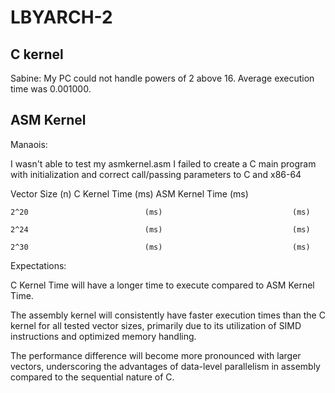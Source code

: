 # LBYARCH-2

## C kernel
Sabine: My PC could not handle powers of 2 above 16. Average execution time was 0.001000.

## ASM Kernel
Manaois: 

I wasn't able to test my asmkernel.asm 
I failed to create a C main program with initialization and correct call/passing parameters to C and x86-64

Vector Size (n)	            C Kernel Time (ms)            	ASM Kernel Time (ms)

    2^20                          (ms)                             (ms)
    
    2^24                          (ms)                             (ms)
    
    2^30                          (ms)                             (ms)

Expectations:

C Kernel Time will have a longer time to execute compared to ASM Kernel Time.

The assembly kernel will consistently have faster execution times than the C kernel for all tested vector sizes, primarily due to its utilization of SIMD instructions and optimized memory handling. 

The performance difference will become more pronounced with larger vectors, underscoring the advantages of data-level parallelism in assembly compared to the sequential nature of C. 




